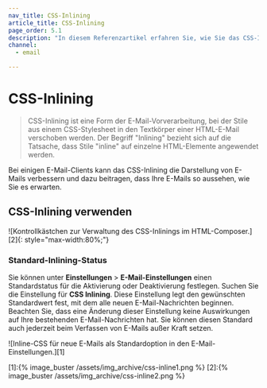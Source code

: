 ```yaml
---
nav_title: CSS-Inlining
article_title: CSS-Inlining
page_order: 5.1
description: "In diesem Referenzartikel erfahren Sie, wie Sie das CSS-Inlining aktivieren können und welche bewährten Praktiken es gibt."
channel:
  - email

---
```


# CSS-Inlining

> CSS-Inlining ist eine Form der E-Mail-Vorverarbeitung, bei der Stile aus einem CSS-Stylesheet in den Textkörper einer HTML-E-Mail verschoben werden. Der Begriff "Inlining" bezieht sich auf die Tatsache, dass Stile "inline" auf einzelne HTML-Elemente angewendet werden.

Bei einigen E-Mail-Clients kann das CSS-Inlining die Darstellung von E-Mails verbessern und dazu beitragen, dass Ihre E-Mails so aussehen, wie Sie es erwarten.  

## CSS-Inlining verwenden



![Kontrollkästchen zur Verwaltung des CSS-Inlinings im HTML-Composer.][2]{: style="max-width:80%;"}

### Standard-Inlining-Status

Sie können unter **Einstellungen** > **E-Mail-Einstellungen** einen Standardstatus für die Aktivierung oder Deaktivierung festlegen. Suchen Sie die Einstellung für **CSS Inlining**. Diese Einstellung legt den gewünschten Standardwert fest, mit dem alle neuen E-Mail-Nachrichten beginnen. Beachten Sie, dass eine Änderung dieser Einstellung keine Auswirkungen auf Ihre bestehenden E-Mail-Nachrichten hat. Sie können diesen Standard auch jederzeit beim Verfassen von E-Mails außer Kraft setzen.

![Inline-CSS für neue E-Mails als Standardoption in den E-Mail-Einstellungen.][1]

[1]:{% image_buster /assets/img_archive/css-inline1.png %}
[2]:{% image_buster /assets/img_archive/css-inline2.png %}
